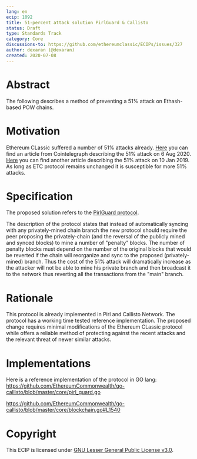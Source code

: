 ```yaml
---
lang: en
ecip: 1092
title: 51-percent attack solution PirlGuard & Callisto
status: Draft
type: Standards Track
category: Core
discussions-to: https://github.com/ethereumclassic/ECIPs/issues/327
author: dexaran (@dexaran)
created: 2020-07-08
---
```


# Abstract

The following describes a method of preventing a 51% attack on Ethash-based POW chains.

# Motivation

Ethereum CLassic suffered a number of 51% attacks already. [Here](https://cointelegraph.com/news/is-etc-102-screwed-after-second-51-attack) you can find an article from Cointelegraph describing the 51% attack on 6 Aug 2020. [Here](https://cointelegraph.com/news/ethereum-classic-51-attack-the-reality-of-proof-of-work) you can find another article describing the 51% attack on 10 Jan 2019. As long as ETC protocol remains unchanged it is susceptible for more 51% attacks.

# Specification

The proposed solution refers to the [PirlGuard protocol](https://pirl.io/en/pirlguard-innovative-solution-against-51-attacks/).

The description of the protocol states that instead of automatically syncing with any privately-mined chain branch the new protocol should require the peer proposing the privately-chain (and the reversal of the publicly mined and synced blocks) to mine  a number of "penalty" blocks. The number of penalty blocks must depend on the number of the original blocks that would be reverted if the chain will reorganize and sync to the proposed (privately-mined) branch. Thus the cost of the 51% attack will dramatically increase as the attacker will not be able to mine his private branch and then broadcast it to the network thus reverting all the transactions from the "main" branch.

# Rationale

This protocol is already implemented in Pirl and Callisto Network. The protocol has a working time tested reference implementation. The proposed change requires minimal modifications of the Ethereum CLassic protocol while offers a reliable method of protecting against the recent attacks and the relevant threat of newer similar attacks.

# Implementations

Here is a reference implementation of the protocol in GO lang: https://github.com/EthereumCommonwealth/go-callisto/blob/master/core/pirl_guard.go

https://github.com/EthereumCommonwealth/go-callisto/blob/master/core/blockchain.go#L1540

# Copyright

This ECIP is licensed under [GNU Lesser General Public License v3.0](https://www.gnu.org/licenses/lgpl-3.0.en.html).

